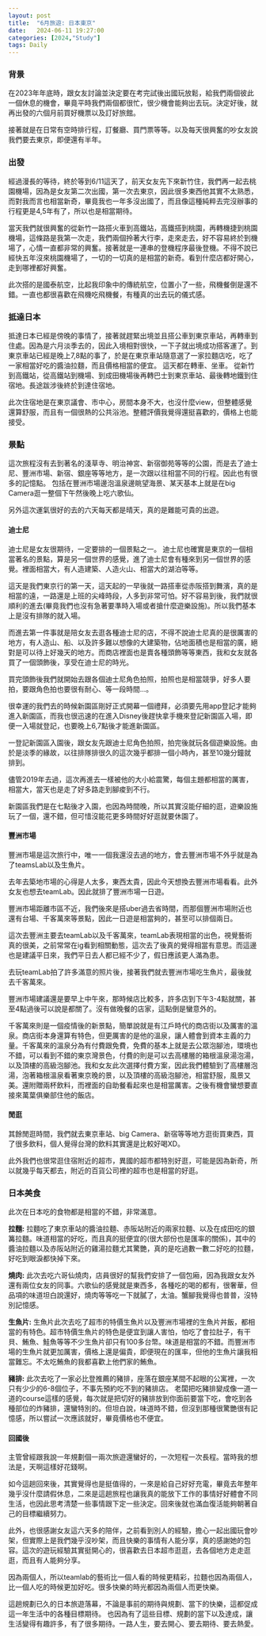 ```yaml
---
layout: post
title:  "6月旅遊: 日本東京"
date:   2024-06-11 19:27:00
categories: [2024,"Study"]
tags: Daily
---
```


### 背景

在2023年年底時，跟女友討論並決定要在考完試後出國玩放鬆，給我們兩個彼此一個休息的機會，畢竟平時我們兩個都很忙，很少機會能夠出去玩。決定好後，就再出發的六個月前買好機票以及訂好旅館。

接著就是在日常有空時排行程，訂餐廳、買門票等等。以及每天很興奮的吵女友說我們要去東京，即便還有半年。

### 出發

經過漫長的等待，終於等到6/11這天了，前天女友先下來新竹住，我們再一起去桃園機場，因為是女友第二次出國，第一次去東京，因此很多東西他其實不太熟悉，而對我而言也相當新奇，畢竟我也一年多沒出國了，而且像這種純粹去完沒辦事的行程更是4,5年有了，所以也是相當期待。

當天我們就很興奮的從新竹一路搭火車到高鐵站，高鐵搭到桃園，再轉機捷到桃園機場，這條路是我第一次走，我們兩個拎著大行李，走來走去，好不容易終於到機場了，心情一直都非常的興奮。接著就是一連串的登機程序最後登機。不得不說已經快五年沒來桃園機場了，一切的一切真的是相當的新奇。看到什麼店都好開心，走到哪裡都好興奮。

此次搭的是國泰航空，比起我印象中的傳統航空，位置小了一些，飛機餐倒是還不錯。一直也都很喜歡在飛機吃飛機餐，有種真的出去玩的儀式感。

### 抵達日本

抵達日本已經是傍晚的事情了，接著就趕緊出境並且搭公車到東京車站，再轉車到住處。因為是六月淡季去的，因此入境相對很快，一下子就出境成功搭客運了。到東京車站已經是晚上7,8點的事了，於是在東京車站隨意選了一家拉麵店吃，吃了一家相當好吃的醬油拉麵，而且價格相當的便宜。
這天都在轉車、坐車。 從新竹到高鐵站，從高鐵站到機場、到成田機場後再轉巴士到東京車站、最後轉地鐵到住宿地。長途跋涉後終於到達住宿地。

此次住宿地是在東京議會、市中心，房間本身不大，也沒什麼view，但整體感覺還算舒服，而且有一個很熱的公共浴池。整體評價我覺得還挺喜歡的，價格上也能接受。

### 景點

這次旅程沒有去到著名的淺草寺、明治神宮、新宿御苑等等的公園，而是去了迪士尼、豐洲市場、新宿、銀座等等地方，是一次跟以往相當不同的行程。因此也有很多的記憶點。 包括在豐洲市場邊泡溫泉邊眺望海景、某天基本上就是在big Camera逛一整個下午然後晚上吃六歌仙。

另外這次運氣很好的去的六天每天都是晴天，真的是難能可貴的出遊。

#### 迪士尼

迪士尼是女友很期待，一定要排的一個景點之一。 迪士尼也確實是東京的一個相當著名的景點，算是另一個世界的感覺，進了迪士尼會有種來到另一個世界的感覺。裡面相當大，有人造建築、人造火山、相當大的湖泊等等。

這天是我們東京行的第一天，這天起的一早後就一路搭車從赤阪搭到舞濱，真的是相當的遠，一路還是上班的尖峰時段，人多到非常可怕。好不容易到後，我們就很順利的進去(畢竟我們也沒有急著要準時入場或者搶什麼遊樂設施)。所以我們基本上是沒有排隊的就入場。

而進去第一件事就是陪女友去逛各種迪士尼的店，不得不說迪士尼真的是很厲害的地方，有人造山、船、以及許多難以想像的大建築物，佔地面積也是相當的廣，絕對是可以待上好幾天的地方。而商店裡面也是賣各種頭飾等等東西，我和女友就各買了一個頭飾後，享受在迪士尼的時光。

買完頭飾後我們就開始去跟各個迪士尼角色拍照，拍照也是相當競爭，好多人要拍，要跟角色拍也要很有耐心、等一段時間...。

很幸運的我們去的時候新園區剛好正式開幕一個禮拜，必須要先用app登記才能夠進入新園區，而我也很迅速的在進入Disney後趕快拿手機來登記新園區入場，即便一入場就登記，也要晚上6,7點後才能進新園區。

一登記新園區入園後，跟女友先跟迪士尼角色拍照，拍完後就玩各個遊樂設施。由於是淡季的緣故，以往排隊排很久的這次幾乎都排一個小時內，甚至10幾分鐘就排到。

儘管2019年去過，這次再進去一樣被他的大小給震驚，每個主題都相當的厲害，相當大，當天也是走了好多路走到腳痠到不行。

新園區我們是在七點後才入園，也因為時間晚，所以其實沒能仔細的逛，遊樂設施玩了一個，還不錯，但可惜沒能花更多時間好好逛就要休園了。

#### 豐洲市場

豐洲市場是這次旅行中，唯一一個我還沒去過的地方，會去豐洲市場不外乎就是為了teamsLab以及生魚片。

去年去築地市場的心得是人太多，東西太貴，因此今天想換去豐洲市場看看。此外女友也想去teamLab。因此就排了豐洲市場一日遊。

豐洲市場距離市區不近，我們後來是搭uber過去省時間，而那個豐洲市場附近也還有台場、千客萬來等景點，因此一日遊是相當夠的，甚至可以排個兩日。

這次去豐洲主要去teamLab以及千客萬來，teamLab表現相當的出色，視覺藝術真的很美，之前常常在ig看到相關動態，這次去了後真的覺得相當有意思。而這邊也是建議平日來，我們平日去人都已經不少了，假日應該更人滿為患。

去玩teamLab拍了許多滿意的照片後，接著我們就去豐洲市場吃生魚片，最後就去千客萬來。

豐洲市場建議還是要早上中午來，那時候店比較多，許多店到下午3-4點就關，甚至4點過後可以說是都關了。沒有做晚餐的店家，這點倒是蠻意外的。

千客萬來則是一個疫情後的新景點，簡單說就是有江戶時代的商店街以及厲害的溫泉。商店街本身還算有特色，但更厲害的是他的溫泉，讓人體會到資本主義的力量。千客萬來的溫泉分為有付費跟免費，免費的基本上就是去公眾泡腳池，環境也不錯，可以看到不錯的東京灣景色，付費的則是可以去高樓層的箱根溫泉湯泡湯，以及頂樓的高級泡腳池。我和女友此次選擇付費方案，因此我們體驗到了高樓層泡湯，泡著箱根溫泉看著東京晚的景，以及頂樓的高級泡腳池，相當舒服，風景又美。還附贈兩杯飲料，而裡面的自助餐看起來也是相當厲害。之後有機會蠻想要直接來萬葉俱樂部住他的飯店。

#### 閒逛

其餘閒逛時間，我們就去東京車站、big Camera、新宿等等地方逛街買東西，買了很多飲料，個人覺得台灣的飲料其實還是比較好喝XD。

此外我們也很常逛住宿附近的超市，異國的超市都特別好逛，可能是因為新奇，所以就幾乎每天都去，附近的百貨公司裡的超市也是相當的好逛。

### 日本美食

此次在日本吃的食物都是相當的不錯，非常滿意。

**拉麵:** 拉麵吃了東京車站的醬油拉麵、赤阪站附近的兩家拉麵、以及在成田吃的銀篝拉麵。味道相當的好吃，而且真的挺便宜的(很大部份也是匯率的關係)，其中的醬油拉麵以及赤阪站附近的雞湯拉麵尤其驚艷，真的是吃過數一數二好吃的拉麵，好吃到眼淚都快掉下來。

**燒肉:** 此次去吃六哥仙燒肉，店員很好的幫我們安排了一個包廂，因為我跟女友外還有兩位女友的同事。六歌仙的感覺就是東西多，各種吃的喝的都有，很奢華，但品項的味道坦白說還好，燒肉等等吃一下就膩了，太油。蟹腳我覺得也普普，沒特別記憶感。

**生魚片:** 生魚片此次去吃了超市的特價生魚片以及豐洲市場裡的生魚片丼飯，都相當的有特色。超市特價生魚片的特色是便宜到讓人害怕，怕吃了會拉肚子，有干貝、鮪魚、鮭魚等等不少生魚片卻只有100多台幣。味道是相當的不錯。而豐洲市場的生魚片就更加厲害，價格上還是偏貴，即便現在的匯率，但他的生魚片讓我相當難忘。不太吃鮪魚的我都喜歡上他們家的鮪魚。

**豬排:** 此次去吃了一家必比登推薦的豬排，座落在銀座某間不起眼的公寓裡，一次只有少少的6-8個位子，不事先預約吃不到的豬排店。 老闆把吃豬排變成像一道一道的course這樣的感覺，每次就是把切好的豬排放到你面前要當下吃，會吃到各種部位的炸豬排，還蠻特別的。但坦白說，味道時不錯，但沒到那種很驚艷很有記憶感，所以嘗試一次應該就好，畢竟價格也不便宜。

#### 回國後

主管曾經跟我說一年規劃個一兩次旅遊還蠻好的，一次短程一次長程。當時我的想法是，天啊這樣好花錢啊。

如今這趟回來後，其實覺得也是挺值得的，一來是給自己好好充電，畢竟去年整年幾乎沒什麼請假休息，二來是這趟旅程也讓我真的能放下工作的事情好好體會不同生活，也因此思考清楚一些事情跟下定一些決定。回來後就也滿血復活能夠朝著自己的目標繼續努力。

此外，也很感謝女友這六天多的陪伴，之前看到別人的經驗，擔心一起出國玩會吵架，但實際上是我們幾乎沒吵架，而且快樂的事情有人能分享，真的感謝她的包容。這次的遊玩經驗其實挺開心的，很喜歡去日本超市逛逛，去各個地方走走逛逛，而且有人能夠分享。

因為兩個人，所以teamlab的藝術比一個人看的時候更精彩，拉麵也因為兩個人，比一個人吃的時候更加好吃。很多快樂的時光都因為兩個人而更快樂。

這趟規劃已久的日本旅遊落幕，不論是事前的期待與規劃、當下的快樂，這都促成這一年生活中的各種目標期待。
也因為有了這些目標、規劃的當下以及達成，讓生活變得有趣許多，有了很多期待。一路人生，要去開心、要去期待、要去熱愛。